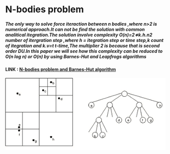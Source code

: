 # N-bodies problem




##### The only way to solve force iteraction between n bodies ,where n>2 is numerical approach.It can not be find the solution with common analitical itegration.The solution involve complexity O(n)=2∗k.h.n2 number of itergration step ,where h = itegration step or time step,k count of itegration and k.v=t t-time,The multiplier 2 is because that is second order DU.In this paper we will see how this complexity can be reduced to O(n log n) or O(n) by using Barnes-Hut and Leapfrogs algorithms
#### LINK :  <a color='blue' href="https://nbviewer.jupyter.org/github/Daodavid93/N_BODY_PROBLEM_Barnes-Hut-ALGORITAM/blob/master/n-bodies-project.ipynb">N-bodies problem and Barnes-Hut algorithm 
</a>

[logo]: http://http:/github.com/Daodavid93/Barnes-Hut-Algorithm_Nbodies_Problem/blob/master/sources/example1.gif?raw=true "TREE"


![Cat](https://github.com/Daodavid93/Barnes-Hut-Algorithm_Nbodies_Problem/blob/master/sources/example1.gif)




